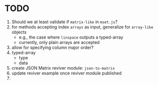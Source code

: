 TODO
====

1. Should we at least validate if `matrix-like` in `mset.js`?
2. for methods accepting index `arrays` as input, generalize for `array-like` objects
	-	e.g., the case where `linspace` outputs a typed-array
	-	currently, only plain arrays are accepted
3. allow for specifying column major order?
4. typed-array 
	-	type
	-	data
5. create JSON Matrix reviver module: `json-to-matrix`
6. update reviver example once reviver module published
7. 
